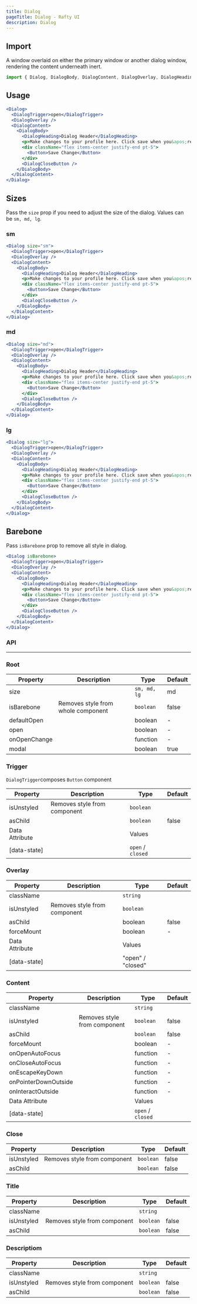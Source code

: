 ```yaml
---
title: Dialog
pageTitle: Dialog - Rafty UI
description: Dialog
---
```


## Import

A window overlaid on either the primary window or another dialog window, rendering the content underneath inert.

```jsx
import { Dialog, DialogBody, DialogContent, DialogOverlay, DialogHeading, DialogTrigger, DialogCloseButton } from "@rafty/ui";
```

## Usage

```jsx
<Dialog>
  <DialogTrigger>open</DialogTrigger>
  <DialogOverlay />
  <DialogContent>
    <DialogBody>
      <DialogHeading>Dialog Header</DialogHeading>
      <p>Make changes to your profile here. Click save when you&apos;re done.</p>
      <div className="flex items-center justify-end pt-5">
        <Button>Save Change</Button>
      </div>
      <DialogCloseButton />
    </DialogBody>
  </DialogContent>
</Dialog>
```

## Sizes

Pass the `size` prop if you need to adjust the size of the dialog. Values can be `sm, md, lg`.

### sm

```jsx
<Dialog size="sm">
  <DialogTrigger>open</DialogTrigger>
  <DialogOverlay />
  <DialogContent>
    <DialogBody>
      <DialogHeading>Dialog Header</DialogHeading>
      <p>Make changes to your profile here. Click save when you&apos;re done.</p>
      <div className="flex items-center justify-end pt-5">
        <Button>Save Change</Button>
      </div>
      <DialogCloseButton />
    </DialogBody>
  </DialogContent>
</Dialog>
```

### md

```jsx
<Dialog size="md">
  <DialogTrigger>open</DialogTrigger>
  <DialogOverlay />
  <DialogContent>
    <DialogBody>
      <DialogHeading>Dialog Header</DialogHeading>
      <p>Make changes to your profile here. Click save when you&apos;re done.</p>
      <div className="flex items-center justify-end pt-5">
        <Button>Save Change</Button>
      </div>
      <DialogCloseButton />
    </DialogBody>
  </DialogContent>
</Dialog>
```

### lg

```jsx
<Dialog size="lg">
  <DialogTrigger>open</DialogTrigger>
  <DialogOverlay />
  <DialogContent>
    <DialogBody>
      <DialogHeading>Dialog Header</DialogHeading>
      <p>Make changes to your profile here. Click save when you&apos;re done.</p>
      <div className="flex items-center justify-end pt-5">
        <Button>Save Change</Button>
      </div>
      <DialogCloseButton />
    </DialogBody>
  </DialogContent>
</Dialog>
```

## Barebone

Pass `isBarebone` prop to remove all style in dialog.

```jsx
<Dialog isBarebone>
  <DialogTrigger>open</DialogTrigger>
  <DialogOverlay />
  <DialogContent>
    <DialogBody>
      <DialogHeading>Dialog Header</DialogHeading>
      <p>Make changes to your profile here. Click save when you&apos;re done.</p>
      <div className="flex items-center justify-end pt-5">
        <Button>Save Change</Button>
      </div>
      <DialogCloseButton />
    </DialogBody>
  </DialogContent>
</Dialog>
```

### API

---

### Root

| Property     | Description                        | Type         | Default |
| ------------ | ---------------------------------- | ------------ | ------- |
| size         |                                    | `sm, md, lg` | md      |
| isBarebone   | Removes style from whole component | `boolean`    | false   |
| defaultOpen  |                                    | boolean      | -       |
| open         |                                    | boolean      | -       |
| onOpenChange |                                    | function     | -       |
| modal        |                                    | boolean      | true    |

### Trigger

`DialogTrigger`composes `Button` component

| Property       | Description                  | Type              | Default |
| -------------- | ---------------------------- | ----------------- | ------- |
| isUnstyled     | Removes style from component | `boolean`         |         |
| asChild        |                              | `boolean`         | false   |
| Data Attribute |                              | Values            |         |
| [data-state]   |                              | `open` / `closed` |         |

### Overlay

| Property       | Description                  | Type              | Default |
| -------------- | ---------------------------- | ----------------- | ------- |
| className      |                              | `string`          |         |
| isUnstyled     | Removes style from component | `boolean`         |         |
| asChild        |                              | boolean           | false   |
| forceMount     |                              | boolean           | -       |
| Data Attribute |                              | Values            |         |
| [data-state]   |                              | "open" / "closed" |         |

### Content

| Property             | Description                  | Type              | Default |
| -------------------- | ---------------------------- | ----------------- | ------- |
| className            |                              | `string`          |         |
| isUnstyled           | Removes style from component | `boolean`         | false   |
| asChild              |                              | `boolean`         | false   |
| forceMount           |                              | boolean           | -       |
| onOpenAutoFocus      |                              | function          | -       |
| onCloseAutoFocus     |                              | function          | -       |
| onEscapeKeyDown      |                              | function          | -       |
| onPointerDownOutside |                              | function          | -       |
| onInteractOutside    |                              | function          | -       |
| Data Attribute       |                              | Values            |         |
| [data-state]         |                              | `open` / `closed` |         |

### Close

| Property   | Description                  | Type      | Default |
| ---------- | ---------------------------- | --------- | ------- |
| isUnstyled | Removes style from component | `boolean` | false   |
| asChild    |                              | `boolean` | false   |

### Title

| Property   | Description                  | Type      | Default |
| ---------- | ---------------------------- | --------- | ------- |
| className  |                              | `string`  |         |
| isUnstyled | Removes style from component | `boolean` | false   |
| asChild    |                              | `boolean` | false   |

### Descriptiom

| Property   | Description                  | Type      | Default |
| ---------- | ---------------------------- | --------- | ------- |
| className  |                              | `string`  |         |
| isUnstyled | Removes style from component | `boolean` | false   |
| asChild    |                              | `boolean` | false   |
